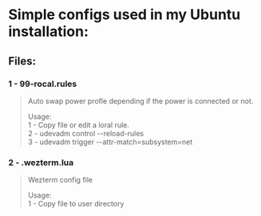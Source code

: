 # Simple configs used in my Ubuntu installation:

## Files:

### 1 - 99-rocal.rules
> Auto swap power profle depending if the power is connected or not.
>
> Usage:  
> 1 - Copy file or edit a loral rule.  
> 2 - udevadm control --reload-rules  
> 3 - udevadm trigger --attr-match=subsystem=net  


### 2 - .wezterm.lua 
> Wezterm config file  
> 
> Usage:  
> 1 - Copy file to user directory